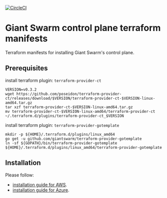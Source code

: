 [![CircleCI](https://circleci.com/gh/giantswarm/giantnetes-terraform.svg?style=shield)](https://circleci.com/gh/giantswarm/giantnetes-terraform)

# Giant Swarm control plane terraform manifests

Terraform manifests for installing Giant Swarm's control plane.

## Prerequisites
install terraform plugin: `terraform-provider-ct`
```
VERSION=v0.3.2
wget https://github.com/poseidon/terraform-provider-ct/releases/download/$VERSION/terraform-provider-ct-$VERSION-linux-amd64.tar.gz
tar xzf terraform-provider-ct-$VERSION-linux-amd64.tar.gz
mv terraform-provider-ct-$VERSION-linux-amd64/terraform-provider-ct ~/.terraform.d/plugins/terraform-provider-ct_$VERSION
```
install terraform plugin: `terraform-provider-gotemplate`
```
mkdir -p ${HOME}/.terraform.d/plugins/linux_amd64
go get -u github.com/giantswarm/terraform-provider-gotemplate
ln -sf ${GOPATH}/bin/terraform-provider-gotemplate ${HOME}/.terraform.d/plugins/linux_amd64/terraform-provider-gotemplate
```


## Installation


Please follow:
- [installation guide for AWS](docs/installation-guide-aws.md).
- [installation guide for Azure](docs/installation-guide-azure.md). 
